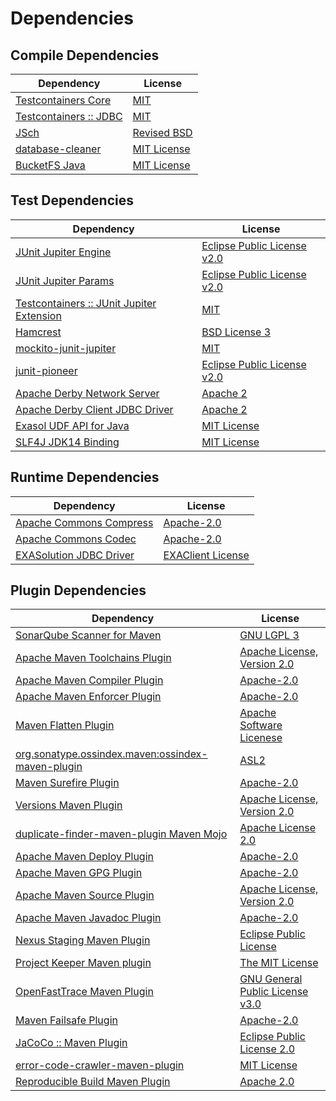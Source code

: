 <!-- @formatter:off -->
# Dependencies

## Compile Dependencies

| Dependency                  | License          |
| --------------------------- | ---------------- |
| [Testcontainers Core][0]    | [MIT][1]         |
| [Testcontainers :: JDBC][0] | [MIT][1]         |
| [JSch][2]                   | [Revised BSD][3] |
| [database-cleaner][4]       | [MIT License][5] |
| [BucketFS Java][6]          | [MIT License][7] |

## Test Dependencies

| Dependency                                     | License                          |
| ---------------------------------------------- | -------------------------------- |
| [JUnit Jupiter Engine][8]                      | [Eclipse Public License v2.0][9] |
| [JUnit Jupiter Params][8]                      | [Eclipse Public License v2.0][9] |
| [Testcontainers :: JUnit Jupiter Extension][0] | [MIT][1]                         |
| [Hamcrest][10]                                 | [BSD License 3][11]              |
| [mockito-junit-jupiter][12]                    | [MIT][13]                        |
| [junit-pioneer][14]                            | [Eclipse Public License v2.0][9] |
| [Apache Derby Network Server][15]              | [Apache 2][16]                   |
| [Apache Derby Client JDBC Driver][15]          | [Apache 2][16]                   |
| [Exasol UDF API for Java][17]                  | [MIT License][18]                |
| [SLF4J JDK14 Binding][19]                      | [MIT License][20]                |

## Runtime Dependencies

| Dependency                    | License                 |
| ----------------------------- | ----------------------- |
| [Apache Commons Compress][21] | [Apache-2.0][22]        |
| [Apache Commons Codec][23]    | [Apache-2.0][22]        |
| [EXASolution JDBC Driver][24] | [EXAClient License][25] |

## Plugin Dependencies

| Dependency                                              | License                               |
| ------------------------------------------------------- | ------------------------------------- |
| [SonarQube Scanner for Maven][26]                       | [GNU LGPL 3][27]                      |
| [Apache Maven Toolchains Plugin][28]                    | [Apache License, Version 2.0][22]     |
| [Apache Maven Compiler Plugin][29]                      | [Apache-2.0][22]                      |
| [Apache Maven Enforcer Plugin][30]                      | [Apache-2.0][22]                      |
| [Maven Flatten Plugin][31]                              | [Apache Software Licenese][22]        |
| [org.sonatype.ossindex.maven:ossindex-maven-plugin][32] | [ASL2][16]                            |
| [Maven Surefire Plugin][33]                             | [Apache-2.0][22]                      |
| [Versions Maven Plugin][34]                             | [Apache License, Version 2.0][22]     |
| [duplicate-finder-maven-plugin Maven Mojo][35]          | [Apache License 2.0][36]              |
| [Apache Maven Deploy Plugin][37]                        | [Apache-2.0][22]                      |
| [Apache Maven GPG Plugin][38]                           | [Apache-2.0][22]                      |
| [Apache Maven Source Plugin][39]                        | [Apache License, Version 2.0][22]     |
| [Apache Maven Javadoc Plugin][40]                       | [Apache-2.0][22]                      |
| [Nexus Staging Maven Plugin][41]                        | [Eclipse Public License][42]          |
| [Project Keeper Maven plugin][43]                       | [The MIT License][44]                 |
| [OpenFastTrace Maven Plugin][45]                        | [GNU General Public License v3.0][46] |
| [Maven Failsafe Plugin][47]                             | [Apache-2.0][22]                      |
| [JaCoCo :: Maven Plugin][48]                            | [Eclipse Public License 2.0][49]      |
| [error-code-crawler-maven-plugin][50]                   | [MIT License][51]                     |
| [Reproducible Build Maven Plugin][52]                   | [Apache 2.0][16]                      |

[0]: https://java.testcontainers.org
[1]: http://opensource.org/licenses/MIT
[2]: http://www.jcraft.com/jsch/
[3]: http://www.jcraft.com/jsch/LICENSE.txt
[4]: https://github.com/exasol/database-cleaner/
[5]: https://github.com/exasol/database-cleaner/blob/main/LICENSE
[6]: https://github.com/exasol/bucketfs-java/
[7]: https://github.com/exasol/bucketfs-java/blob/main/LICENSE
[8]: https://junit.org/junit5/
[9]: https://www.eclipse.org/legal/epl-v20.html
[10]: http://hamcrest.org/JavaHamcrest/
[11]: http://opensource.org/licenses/BSD-3-Clause
[12]: https://github.com/mockito/mockito
[13]: https://opensource.org/licenses/MIT
[14]: https://junit-pioneer.org/
[15]: http://db.apache.org/derby/
[16]: http://www.apache.org/licenses/LICENSE-2.0.txt
[17]: https://github.com/exasol/udf-api-java/
[18]: https://github.com/exasol/udf-api-java/blob/main/LICENSE
[19]: http://www.slf4j.org
[20]: http://www.opensource.org/licenses/mit-license.php
[21]: https://commons.apache.org/proper/commons-compress/
[22]: https://www.apache.org/licenses/LICENSE-2.0.txt
[23]: https://commons.apache.org/proper/commons-codec/
[24]: http://www.exasol.com
[25]: https://repo1.maven.org/maven2/com/exasol/exasol-jdbc/7.1.20/exasol-jdbc-7.1.20-license.txt
[26]: http://sonarsource.github.io/sonar-scanner-maven/
[27]: http://www.gnu.org/licenses/lgpl.txt
[28]: https://maven.apache.org/plugins/maven-toolchains-plugin/
[29]: https://maven.apache.org/plugins/maven-compiler-plugin/
[30]: https://maven.apache.org/enforcer/maven-enforcer-plugin/
[31]: https://www.mojohaus.org/flatten-maven-plugin/
[32]: https://sonatype.github.io/ossindex-maven/maven-plugin/
[33]: https://maven.apache.org/surefire/maven-surefire-plugin/
[34]: https://www.mojohaus.org/versions/versions-maven-plugin/
[35]: https://basepom.github.io/duplicate-finder-maven-plugin
[36]: http://www.apache.org/licenses/LICENSE-2.0.html
[37]: https://maven.apache.org/plugins/maven-deploy-plugin/
[38]: https://maven.apache.org/plugins/maven-gpg-plugin/
[39]: https://maven.apache.org/plugins/maven-source-plugin/
[40]: https://maven.apache.org/plugins/maven-javadoc-plugin/
[41]: http://www.sonatype.com/public-parent/nexus-maven-plugins/nexus-staging/nexus-staging-maven-plugin/
[42]: http://www.eclipse.org/legal/epl-v10.html
[43]: https://github.com/exasol/project-keeper/
[44]: https://github.com/exasol/project-keeper/blob/main/LICENSE
[45]: https://github.com/itsallcode/openfasttrace-maven-plugin
[46]: https://www.gnu.org/licenses/gpl-3.0.html
[47]: https://maven.apache.org/surefire/maven-failsafe-plugin/
[48]: https://www.jacoco.org/jacoco/trunk/doc/maven.html
[49]: https://www.eclipse.org/legal/epl-2.0/
[50]: https://github.com/exasol/error-code-crawler-maven-plugin/
[51]: https://github.com/exasol/error-code-crawler-maven-plugin/blob/main/LICENSE
[52]: http://zlika.github.io/reproducible-build-maven-plugin
